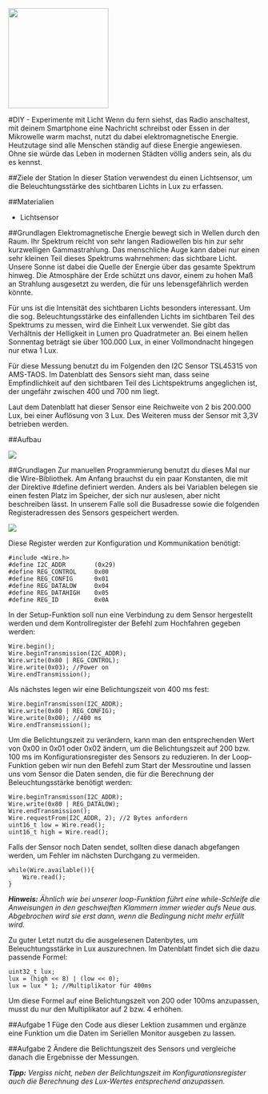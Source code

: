 <img src="https://github.com/sensebox/OER/blob/master/senseBox_edu/images/sensebox_logo_neu.png" width="200"/> 

#DIY - Experimente mit Licht
Wenn du fern siehst, das Radio anschaltest, mit deinem Smartphone eine Nachricht schreibst oder Essen in der Mikrowelle warm machst, nutzt du dabei elektromagnetische Energie. Heutzutage sind alle Menschen ständig auf diese Energie angewiesen. Ohne sie würde das Leben in modernen Städten völlig anders sein, als du es kennst.

##Ziele der Station
In dieser Station verwendest du einen Lichtsensor, um die Beleuchtungsstärke des sichtbaren Lichts in Lux zu erfassen.

##Materialien
* Lichtsensor

##Grundlagen
Elektromagnetische Energie bewegt sich in Wellen durch den Raum. Ihr Spektrum reicht von sehr langen Radiowellen bis hin zur sehr kurzwelligen Gammastrahlung. Das menschliche Auge kann dabei nur einen sehr kleinen Teil dieses Spektrums wahrnehmen: das sichtbare Licht. Unsere Sonne ist dabei die Quelle der Energie über das gesamte Spektrum hinweg. Die Atmosphäre der Erde schützt uns davor, einem zu hohen Maß an Strahlung ausgesetzt zu werden, die für uns lebensgefährlich werden könnte.

Für uns ist die Intensität des sichtbaren Lichts besonders interessant. Um die sog. Beleuchtungsstärke des einfallenden Lichts im sichtbaren Teil des Spektrums zu messen, wird die Einheit Lux verwendet. Sie gibt das Verhältnis der Helligkeit in Lumen pro Quadratmeter an. Bei einem hellen Sonnentag beträgt sie über 100.000 Lux, in einer Vollmondnacht hingegen nur etwa 1 Lux.

Für diese Messung benutzt du im Folgenden den I2C Sensor TSL45315 von AMS-TAOS. Im Datenblatt des Sensors sieht man, dass seine Empfindlichkeit auf den sichtbaren Teil des Lichtspektrums angeglichen ist, der ungefähr zwischen 400 und 700 nm liegt.

Laut dem Datenblatt hat dieser Sensor eine Reichweite von 2 bis 200.000 Lux, bei einer Auflösung von 3 Lux. Des Weiteren muss der Sensor mit 3,3V betrieben werden.

##Aufbau

<image src="https://github.com/sensebox/OER/blob/master/senseBox_edu/images/Aufbau_station_6.png"/>

##Grundlagen
Zur manuellen Programmierung benutzt du dieses Mal nur die Wire-Bibliothek. Am Anfang brauchst du ein paar Konstanten, die mit der Direktive #define definiert werden. Anders als bei Variablen belegen sie einen festen Platz im Speicher, der sich nur auslesen, aber nicht beschreiben lässt. In unserem Falle soll die Busadresse sowie die folgenden Registeradressen des Sensors gespeichert werden. 

<image src="https://github.com/sensebox/OER/blob/master/senseBox_edu/images/Grundlagen_Station_6.png"/>

Diese Register werden zur Konfiguration und Kommunikation benötigt:
```
#include <Wire.h>
#define I2C_ADDR 		(0x29)
#define REG_CONTROL 	0x00
#define REG_CONFIG 		0x01
#define REG_DATALOW 	0x04
#define REG_DATAHIGH 	0x05
#define REG_ID			0x0A
```

In der Setup-Funktion soll nun eine Verbindung zu dem Sensor hergestellt werden und dem Kontrollregister der Befehl zum Hochfahren gegeben werden:

```
Wire.begin();
Wire.beginTransmission(I2C_ADDR);
Wire.write(0x80 | REG_CONTROL);
Wire.write(0x03); //Power on
Wire.endTransmission();
```

Als nächstes legen wir eine Belichtungszeit von 400 ms fest:

```
Wire.beginTransmisson(I2C_ADDR);
Wire.write(0x80 | REG_CONFIG);
Wire.write(0x00); //400 ms
Wire.endTransmission();
```

Um die Belichtungszeit zu verändern, kann man den entsprechenden Wert von 0x00 in 0x01 oder 0x02 ändern, um die Belichtungszeit auf 200 bzw. 100 ms im Konfigurationsregister des Sensors zu reduzieren.
In der Loop-Funktion geben wir nun den Befehl zum Start der Messroutine und lassen uns vom Sensor die Daten senden, die für die Berechnung der Beleuchtungsstärke benötigt werden:

```
Wire.beginTransmisson(I2C_ADDR);
Wire.write(0x80 | REG_DATALOW); 
Wire.endTransmission();
Wire.requestFrom(I2C_ADDR, 2); //2 Bytes anfordern
uint16_t low = Wire.read();
uint16_t high = Wire.read();
```

Falls der Sensor noch Daten sendet, sollten diese danach abgefangen werden, um Fehler im nächsten Durchgang zu vermeiden.

```
while(Wire.available()){ 
	Wire.read(); 
}
```

***Hinweis:*** *Ähnlich wie bei unserer loop-Funktion führt eine while-Schleife die Anweisungen in den geschweiften Klammern immer wieder aufs Neue aus. Abgebrochen wird sie erst dann, wenn die Bedingung nicht mehr erfüllt wird.*

Zu guter Letzt nutzt du die ausgelesenen Datenbytes, um Beleuchtungsstärke in Lux auszurechnen. Im Datenblatt findet sich die dazu passende Formel:

```
uint32_t lux; 
lux = (high << 8) | (low << 0);
lux = lux * 1; //Multiplikator für 400ms
```

Um diese Formel auf eine Belichtungszeit von 200 oder 100ms anzupassen, musst du nur den Multiplikator auf 2 bzw. 4 erhöhen.

##Aufgabe 1
Füge den Code aus dieser Lektion zusammen und ergänze eine Funktion um die Daten im Seriellen Monitor ausgeben zu lassen.

##Aufgabe 2
Ändere die Belichtungszeit des Sensors und vergleiche danach die Ergebnisse der Messungen. 

***Tipp:*** *Vergiss nicht, neben der Belichtungszeit im Konfigurationsregister auch die Berechnung des Lux-Wertes entsprechend anzupassen.*
